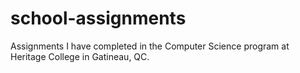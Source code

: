 # school-assignments
Assignments I have completed in the Computer Science program at Heritage College in Gatineau, QC.

